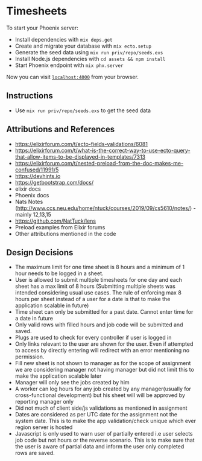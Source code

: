 # Timesheets

To start your Phoenix server:

  * Install dependencies with `mix deps.get`
  * Create and migrate your database with `mix ecto.setup`
  * Generate the seed data using `mix run priv/repo/seeds.exs`
  * Install Node.js dependencies with `cd assets && npm install`
  * Start Phoenix endpoint with `mix phx.server`

Now you can visit [`localhost:4000`](http://localhost:4000) from your browser.
## Instructions
  * Use `mix run priv/repo/seeds.exs` to get the seed data
  
## Attributions and References
* https://elixirforum.com/t/ecto-fields-validations/6081
* https://elixirforum.com/t/what-is-the-correct-way-to-use-ecto-query-that-allow-items-to-be-displayed-in-templates/7313
* https://elixirforum.com/t/nested-preload-from-the-doc-makes-me-confused/11991/5
* https://devhints.io
* https://getbootstrap.com/docs/
* elixir docs
* Phoenix docs
* Nats Notes (http://www.ccs.neu.edu/home/ntuck/courses/2019/09/cs5610/notes/) - mainly 12,13,15
* https://github.com/NatTuck/lens
* Preload examples from Elixir forums
* Other attributions mentioned in the code

## Design Decisions

* The maximum limit for one time sheet is 8 hours and a minimum of 1 hour needs to be logged in a sheet.
* User is allowed to submit multiple timesheets for one day and each sheet has a max limit of 8 hours
(Submitting multiple sheets was intended considering usual use cases. The rule of enforcing max 8 hours per sheet 
instead of a user for a date is that to make the application scalable in future)
* Time sheet can only be submitted for a past date. Cannot enter time for a date in future
* Only valid rows with filled hours and job code will be submitted and saved.
* Plugs are used to check for every controller if user is logged in
* Only links relevant to the user are shown for the user. Even if attempted to access by directly entering will 
redirect with an error mentioning no permission.
* Fill new sheet is not shown to manager as for the scope of assignment we are considering manager not having manager
but did not limit this to make the application scalable later
* Manager will only see the jobs created by him
* A worker can log hours for any job created by any manager(usually for cross-functional development) but his sheet will
will be approved by reporting manager only
* Did not much of client side/js validations as mentioned in assignment
* Dates are considered as per UTC date for the assignment not the system date. This is to make the app validation/check
 unique which ever region server is hosted
* Javascript is only used to warn user of partially entered i.e user selects job code but not hours or the reverse scenario.
This is to make sure that the user is aware of partial data and inform the user only completed rows are saved.